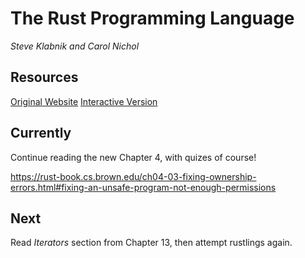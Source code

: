 
# The Rust Programming Language

*Steve Klabnik and Carol Nichol*

## Resources
[Original Website](https://doc.rust-lang.org/book/)
[Interactive Version](https://doc.rust-lang.org/book/)


## Currently

Continue reading the new Chapter 4, with quizes of course!

https://rust-book.cs.brown.edu/ch04-03-fixing-ownership-errors.html#fixing-an-unsafe-program-not-enough-permissions


## Next

Read *Iterators* section from Chapter 13, then attempt rustlings again.
